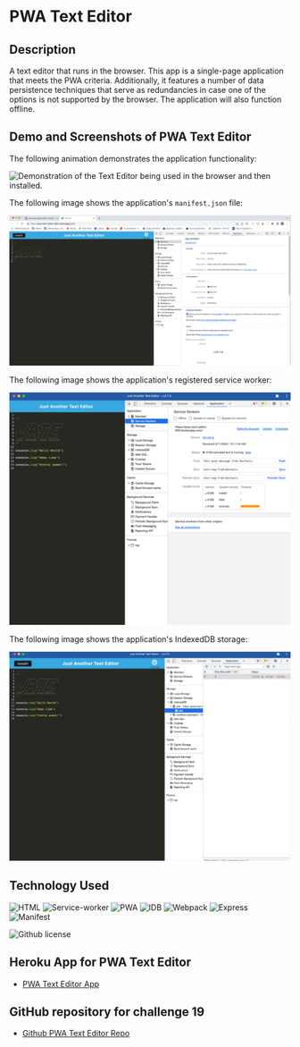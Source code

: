 # PWA Text Editor

## Description

A text editor that runs in the browser. This app is a single-page application that meets the PWA criteria. Additionally, it features a number of data persistence techniques that serve as redundancies in case one of the options is not supported by the browser. The application will also function offline.

## Demo and Screenshots of PWA Text Editor

The following animation demonstrates the application functionality:

![Demonstration of the Text Editor being used in the browser and then installed.](./client/src/images/pwa-text-editor-demo.gif)

The following image shows the application's `manifest.json` file:

![Demonstration of the Text Editor with a manifest file in the browser.](./client/src/images/manifest-image.png)

The following image shows the application's registered service worker:

![Demonstration of the Text Editor with a registered service worker in the browser.](./client/src/images/service-workers-image.png)

The following image shows the application's IndexedDB storage:

![Demonstration of the Text Editor with a IndexedDB storage named 'jate' in the browser.](./client/src/images/indexedDB-image.png)

## Technology Used

![HTML](https://img.shields.io/badge/-NODE-orange) ![Service-worker](https://img.shields.io/badge/-Service_worker-yellow) ![PWA](https://img.shields.io/badge/-PWA-darkgreen)
![IDB](https://img.shields.io/badge/-IDB-darkred) ![Webpack](https://img.shields.io/badge/-Webpack-purple) ![Express](https://img.shields.io/badge/Express-indigo) ![Manifest](https://img.shields.io/badge/-Manifest-darkblue)

![Github license](https://img.shields.io/badge/license-MIT-blue)

## Heroku App for PWA Text Editor

-   [PWA Text Editor App](https://pwa-text-editor-922.herokuapp.com/)

## GitHub repository for challenge 19

-   [Github PWA Text Editor Repo](https://github.com/joliver521/PWA-Text-Editor)
